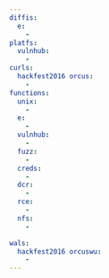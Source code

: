 ```yaml
---
diffis:
  e:
    -
platfs:
  vulnhub:
    -
curls:
  hackfest2016 orcus:
    -
functions:
  unix:
    -
  e:
    -
  vulnhub:
    -
  fuzz:
    -
  creds:
    -
  dcr:
    -
  rce:
    -
  nfs:
    -

wals:
  hackfest2016 orcuswu:
    -
---
```

